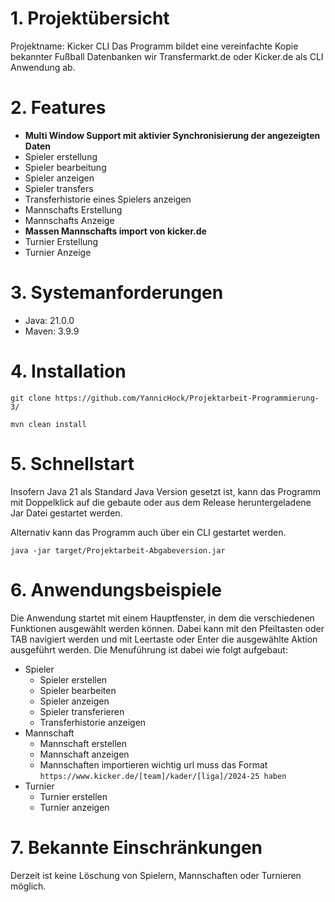 # 1. Projektübersicht
Projektname: Kicker CLI
Das Programm bildet eine vereinfachte Kopie bekannter Fußball Datenbanken wir Transfermarkt.de oder Kicker.de als CLI Anwendung ab.
# 2. Features
* **Multi Window Support mit aktivier Synchronisierung der angezeigten Daten**
* Spieler erstellung
* Spieler bearbeitung
* Spieler anzeigen
* Spieler transfers
* Transferhistorie eines Spielers anzeigen
* Mannschafts Erstellung
* Mannschafts Anzeige
* **Massen Mannschafts import von kicker.de**
* Turnier Erstellung
* Turnier Anzeige

# 3. Systemanforderungen
* Java: 21.0.0
* Maven: 3.9.9

# 4. Installation
`git clone https://github.com/YannicHock/Projektarbeit-Programmierung-3/`

`mvn clean install`

# 5. Schnellstart
Insofern Java 21 als Standard Java Version gesetzt ist, kann das Programm mit Doppelklick auf die gebaute oder aus dem Release heruntergeladene Jar Datei gestartet werden.

Alternativ kann das Programm auch über ein CLI gestartet werden.

`java -jar target/Projektarbeit-Abgabeversion.jar`

# 6. Anwendungsbeispiele
Die Anwendung startet mit einem Hauptfenster, in dem die verschiedenen Funktionen ausgewählt werden können. Dabei kann mit den Pfeiltasten oder TAB navigiert werden und mit Leertaste oder Enter die ausgewählte Aktion ausgeführt werden. Die Menuführung ist dabei wie folgt aufgebaut:
* Spieler
  * Spieler erstellen
  * Spieler bearbeiten
  * Spieler anzeigen
  * Spieler transferieren
  * Transferhistorie anzeigen
* Mannschaft
  * Mannschaft erstellen
  * Mannschaft anzeigen
  * Mannschaften importieren wichtig url muss das Format `https://www.kicker.de/[team]/kader/[liga]/2024-25 haben`
* Turnier
  * Turnier erstellen
  * Turnier anzeigen

# 7. Bekannte Einschränkungen
Derzeit ist keine Löschung von Spielern, Mannschaften oder Turnieren möglich.